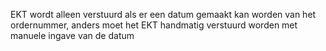 EKT wordt alleen verstuurd als er een datum gemaakt kan worden van het ordernummer, anders moet het EKT handmatig verstuurd worden met manuele ingave van de datum